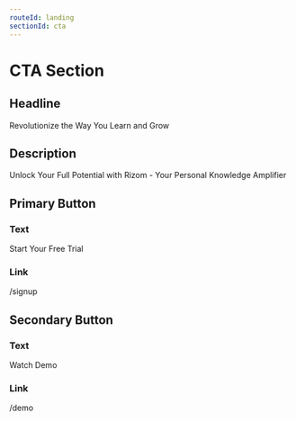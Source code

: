 ```yaml
---
routeId: landing
sectionId: cta
---
```


# CTA Section

## Headline

Revolutionize the Way You Learn and Grow

## Description

Unlock Your Full Potential with Rizom - Your Personal Knowledge Amplifier

## Primary Button

### Text

Start Your Free Trial

### Link

/signup

## Secondary Button

### Text

Watch Demo

### Link

/demo
